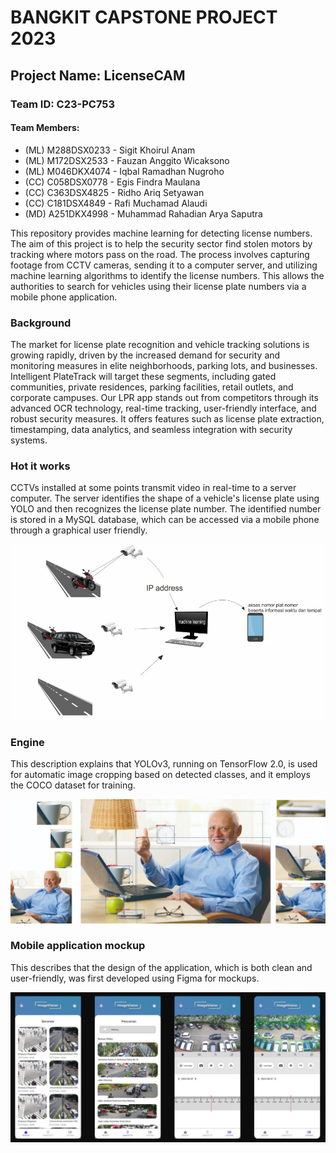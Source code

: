 BANGKIT CAPSTONE PROJECT 2023
=============================

Project Name: LicenseCAM
------------------------

### Team ID: C23-PC753

#### Team Members:

-   (ML) M288DSX0233 - Sigit Khoirul Anam
-   (ML) M172DSX2533 - Fauzan Anggito Wicaksono
-   (ML) M046DKX4074 - Iqbal Ramadhan Nugroho
-   (CC) C058DSX0778 - Egis Findra Maulana
-   (CC) C363DSX4825 - Ridho Ariq Setyawan
-   (CC) C181DSX4849 - Rafi Muchamad Alaudi
-   (MD) A251DKX4998 - Muhammad Rahadian Arya Saputra

This repository provides machine learning for detecting license numbers. The aim of this project is to help the security sector find stolen motors by tracking where motors pass on the road. The process involves capturing footage from CCTV cameras, sending it to a computer server, and utilizing machine learning algorithms to identify the license numbers. This allows the authorities to search for vehicles using their license plate numbers via a mobile phone application.

### Background
The market for license plate recognition and vehicle tracking solutions is growing rapidly, driven by the increased demand for security and monitoring measures in elite neighborhoods, parking lots, and businesses. Intelligent PlateTrack will target these segments, including gated communities, private residences, parking facilities, retail outlets, and corporate campuses. Our LPR app stands out from competitors through its advanced OCR technology, real-time tracking, user-friendly interface, and robust security measures. It offers features such as license plate extraction, timestamping, data analytics, and seamless integration with security systems.

### Hot it works
CCTVs installed at some points transmit video in real-time to a server computer. The server identifies the shape of a vehicle's license plate using YOLO and then recognizes the license plate number. The identified number is stored in a MySQL database, which can be accessed via a mobile phone through a graphical user friendly.

![Mechanism](how%20it%20works.jpeg)

### Engine
This description explains that YOLOv3, running on TensorFlow 2.0, is used for automatic image cropping based on detected classes, and it employs the COCO dataset for training.

![YOLOv3](demo_yolo_COCO_dataset.jpeg)

### Mobile application mockup
This describes that the design of the application, which is both clean and user-friendly, was first developed using Figma for mockups.

![mockup](Mock_up_mobile_app.jpeg)





